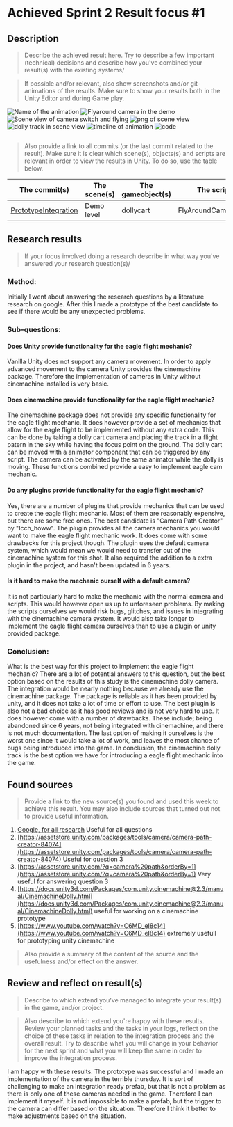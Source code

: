 # Achieved Sprint 2 Result focus #1

## Description

> Describe the achieved result here. Try to describe a few important (technical) decisions and describe how you've combined your result(s) with the existing systems/

> If possible and/or relevant, also show screenshots and/or git-animations of the results. Make sure to show your results both in the Unity Editor and during Game play.

![Name of the animation](https://github.com/linkt-to-the-animation-in-the-products-and-code-folder)
![Flyaround camera in the demo](https://gyazo.com/ab93c4e6d810724376c8b5cb03c293df.gif)
![Scene view of camera switch and flying](https://gyazo.com/ba17330022a434f7c6245ad686a92fa4.gif)
![png of scene view](https://user-images.githubusercontent.com/47315594/205516065-f92ab1d2-de0d-4d16-88c7-7465d4c2b34c.png)
![dolly track in scene view](https://user-images.githubusercontent.com/47315594/205516236-bc8e0e83-6d34-4519-83e3-fa63c142e6cf.png)
![timeline of animation](https://user-images.githubusercontent.com/47315594/205516293-477edb7b-b198-4508-9a13-efbc725ada15.png)
![code](https://user-images.githubusercontent.com/47315594/205516339-d96cbb57-1afc-40cb-866c-3522b0ed88ee.png)

![]()

> Also provide a link to all commits (or the last commit related to the result). Make sure it is clear which scene(s), objects(s) and scripts are relevant in order to view the results in Unity. To do so, use the table below.

|The commit(s)|The scene(s)|The gameobject(s)|The script(s)|
|---------|--------|--------------|----------|
|[Prototype](https://github.com/AIM-GAME-PROJECT-group-a/A-Passing-Friend/commit/0a51d13e8ce32c9cb8319a24028989af36bfa520)[Integration](https://github.com/AIM-GAME-PROJECT-group-a/A-Passing-Friend/commit/95b3fe22868ba3e24e130b80dc713d41fadbebc7)| Demo level | dollycart | FlyAroundCameraTrigger |



## Research results

> If your focus involved doing a research describe in what way you've answered your research question(s)/
### Method:
Initially I went about answering the research questions by a literature research on google.
After this I made a prototype of the best candidate to see if there would be any unexpected problems.


### Sub-questions:

#### Does Unity provide functionality for the eagle flight mechanic?
Vanilla Unity does not support any camera movement. In order to apply advanced movement to the camera Unity provides the cinemachine package. Therefore the implementation of cameras in Unity without cinemachine installed is very basic.


#### Does cinemachine provide functionality for the eagle flight mechanic?
The cinemachine package does not provide any specific functionality  for the eagle flight mechanic. It does however provide a set of mechanics that allow for the eagle flight to be implemented without any extra code. This can be done by taking a dolly cart camera and placing the track in a flight patern in the sky while having the focus point on the ground. The dolly cart can be moved with a animator component that can be triggered by any script. The camera can be activated by the same animator while the dolly is moving. These functions combined provide a easy to implement eagle cam mechanic.

#### Do any plugins provide functionality for the eagle flight mechanic?
Yes, there are a number of plugins that provide mechanics that can be used to create the eagle flight mechanic. Most of them are reasonably expensive, but there are some free ones. The best candidate is "Camera Path Creator" by "Icch_howw". The plugin provides all the camera mechanics you would want to make the eagle flight mechanic work. It does come with some drawbacks for this project though. 
The plugin uses the default camera system, which would mean we would need to transfer out of the cinemachine system for this shot. It also required the addition to a extra plugin in the project, and hasn't been updated in 6 years.


#### Is it hard to make the mechanic ourself with a default camera?
It is not particularly hard to make the mechanic with the normal camera and scripts. This would however open us up to unforeseen problems. By making the scripts ourselves we would risk bugs, glitches, and issues in integrating with the cinemachine camera system. It would also take longer to implement the eagle flight camera ourselves than to use a plugin or unity provided package.


### Conclusion:
What is the best way for this project to implement the eagle flight mechanic?
There are a lot of potential answers to this question, but the best option based on the results of this study is the cinemachine dolly camera. The integration would be nearly nothing because we already use the cinemachine package. The package is reliable as it has been provided by unity, and it does not take a lot of time or effort to use.
The best plugin is also not a bad choice as it has good reviews and is not very hard to use. It does however come with a number of drawbacks. These include; being abandoned since 6 years, not being integrated with cinemachine, and there is not much documentation.
The last option of making it ourselves is the worst one since it would take a lot of work, and leaves the most chance of bugs being introduced into the game.
In conclusion, the cinemachine dolly track is the best option we have for introducing a eagle flight mechanic into the game.


## Found sources

> Provide a link to the new source(s) you found and used this week to achieve this result.
You may also include sources that turned out not to provide useful information.

1. [Google, for all research](http://www.google.com)  Useful for all questions
2. [https://assetstore.unity.com/packages/tools/camera/camera-path-creator-84074](https://assetstore.unity.com/packages/tools/camera/camera-path-creator-84074)  Useful for question 3
3. [https://assetstore.unity.com/?q=camera%20path&orderBy=1](https://assetstore.unity.com/?q=camera%20path&orderBy=1)  Very useful for answering question 3
4. [https://docs.unity3d.com/Packages/com.unity.cinemachine@2.3/manual/CinemachineDolly.html](https://docs.unity3d.com/Packages/com.unity.cinemachine@2.3/manual/CinemachineDolly.html)  useful for working on a cinemachine prototype
5. [https://www.youtube.com/watch?v=C6MD_eI8c14](https://www.youtube.com/watch?v=C6MD_eI8c14) extremely usefull for prototyping unity cinemachine  

> Also provide a summary of the content of the source and the usefulness and/or effect on the answer.

## Review and reflect on result(s)

> Describe to which extend you've managed to integrate your result(s) in the game, and/or project.

> Also describe to which extend you're happy with these results. Review your planned tasks and the tasks in your logs, reflect on the choice of these tasks in relation to the integration process and the overall result. Try to describe what you will change in your behavior for the next sprint and what you will keep the same in order to improve the integration process.

I am happy with these results. The prototype was successful and I made an implementation of the camera in the terrible thursday. It is sort of challenging to make an integration ready prefab, but that is not a problem as there is only one of these cameras needed in the game. Therefore I can implement it myself. It is not impossible to make a prefab, but the trigger to the camera can differ based on the situation. Therefore I think it better to make adjustments based on the situation.
